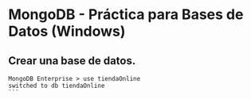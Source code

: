 # MongoDB  - Práctica para Bases de Datos (Windows)


## Crear una base de datos.

````console
MongoDB Enterprise > use tiendaOnline
switched to db tiendaOnline
```
